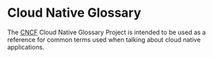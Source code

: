 # Cloud Native Glossary

The [CNCF](cncf.io) Cloud Native Glossary Project is intended to be used as a reference for common terms used when talking about cloud native applications. 
